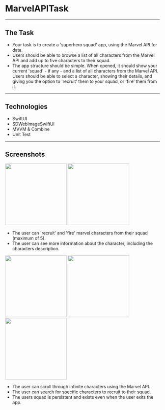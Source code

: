 # MarvelAPITask

---

## The Task
- Your task is to create a 'superhero squad' app, using the Marvel API for data.
- Users should be able to browse a list of all characters from the Marvel API and add up to five characters to their squad.
- The app structure should be simple. When opened, it should show your current 'squad' - if any - and a list of all characters from the Marvel API. Users should be able to select a character, showing their details, and giving you the option to 'recruit' them to your squad, or 'fire' them from it.

---

## Technologies
- SwiftUI
- SDWebImageSwiftUI
- MVVM & Combine
- Unit Test

---

## Screenshots

<img src="https://user-images.githubusercontent.com/91622555/146952544-515b7b21-21a6-4798-b890-d7c79ad649d0.gif" width=200></img>
<img src="https://user-images.githubusercontent.com/91622555/146952559-b9206aa9-f5b3-4685-b91d-060f561fbdfb.gif" width=200></img>
- The user can 'recruit' and 'fire' marvel characters from their squad (maximum of 5).
- The user can see more information about the character, including the characters description.

<img src="https://user-images.githubusercontent.com/91622555/146952262-935ccec5-41cd-46b5-9140-5b2a97744102.gif" width=200></img>
<img src="https://user-images.githubusercontent.com/91622555/146952301-22ddcc72-daaa-4771-bf6f-ebae2c50fa32.gif" width=200></img>
<img src="https://user-images.githubusercontent.com/91622555/146952297-a53492c7-0b29-4c43-b26c-d88c5bd4e2c6.gif" width=200></img>
- The user can scroll through infinite characters using the Marvel API.
- The user can search for specific characters to recruit to their squad.
- The users squad is persistent and exists even when the user exits the app.
